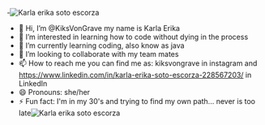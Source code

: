-![Karla erika soto escorza](https://github.com/KiksVonGrave/KiksVonGrave/assets/156866994/7c293fa2-0fe2-4368-8792-5e2c96bc178f)
-  👋 Hi, I’m @KiksVonGrave my name is Karla Erika
- 👀 I’m interested in learning how to code without dying in the process
- 🌱 I’m currently learning coding, also know as java
- 💞️ I’m looking to collaborate with my team mates
- 📫 How to reach me you can find me as: kiksvongrave in instagram and https://www.linkedin.com/in/karla-erika-soto-escorza-228567203/ in LinkedIn
- 😄 Pronouns: she/her
- ⚡ Fun fact: I'm in my 30's and trying to find my own path... never is too late![Karla erika soto escorza](https://github.com/KiksVonGrave/KiksVonGrave/assets/156866994/8284b805-c065-4777-a30c-6ddf61ab0db6)


<!---
KiksVonGrave/KiksVonGrave is a ✨ special ✨ repository because its `README.md` (this file) appears on your GitHub profile.
You can click the Preview link to take a look at your changes.
--->


